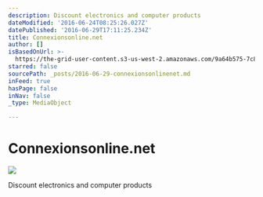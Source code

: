 ```yaml
---
description: Discount electronics and computer products
dateModified: '2016-06-24T08:25:26.027Z'
datePublished: '2016-06-29T17:11:25.234Z'
title: Connexionsonline.net
author: []
isBasedOnUrl: >-
  https://the-grid-user-content.s3-us-west-2.amazonaws.com/9a64b575-7c8e-4459-ae80-665ee5f5e9b0.jpg
starred: false
sourcePath: _posts/2016-06-29-connexionsonlinenet.md
inFeed: true
hasPage: false
inNav: false
_type: MediaObject

---
```

# Connexionsonline.net
![](https://the-grid-user-content.s3-us-west-2.amazonaws.com/9a64b575-7c8e-4459-ae80-665ee5f5e9b0.jpg)

Discount electronics and computer products
